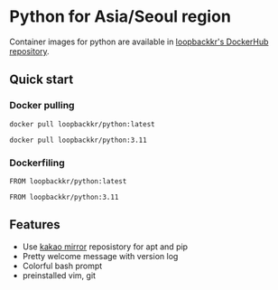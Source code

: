 # Python for Asia/Seoul region

Container images for python are available in [loopbackkr's DockerHub repository](https://hub.docker.com/r/loopbackkr/python).

## Quick start

### Docker pulling

`docker pull loopbackkr/python:latest`

`docker pull loopbackkr/python:3.11`

### Dockerfiling

`FROM loopbackkr/python:latest`

`FROM loopbackkr/python:3.11`

## Features

* Use [kakao mirror](https://mirror.kakao.com/) reposistory for apt and pip
* Pretty welcome message with version log
* Colorful bash prompt
* preinstalled vim, git
